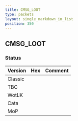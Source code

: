 ```yaml
---
title: CMSG_LOOT
type: packets
layout: single_markdown_in_list
position: 350
---
```


## CMSG_LOOT

### Status

Version | Hex | Comment
---------- | ---------- | ---------- 
Classic |  |  
TBC |  |  
WotLK |  |  
Cata |  |  
MoP |  |  